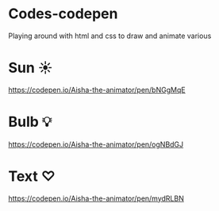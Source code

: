 # Codes-codepen
Playing around with html and css to draw and animate various 

# Sun ☀
https://codepen.io/Aisha-the-animator/pen/bNGgMqE

# Bulb 💡
https://codepen.io/Aisha-the-animator/pen/ogNBdGJ


# Text ♡
https://codepen.io/Aisha-the-animator/pen/mydRLBN





